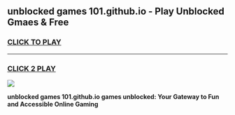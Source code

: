 
## unblocked games 101.github.io - Play Unblocked Gmaes & Free
<h3>
<a href="https://news.freeplayer.one?title=unblocked_games_101.github.io&ref=23F">CLICK TO PLAY</a></h3>
<hr>

<h3>
<a href="https://news.freeplayer.one?title=unblocked_games_101.github.io&ref=23F">CLICK 2 PLAY</a>
  
</h3>

<a href="https://news.freeplayer.one?title=unblocked_games_101.github.io&ref=23F/"><img src="https://clearcache.store/games.png"></a>


**unblocked games 101.github.io games unblocked: Your Gateway to Fun and Accessible Online Gaming**
